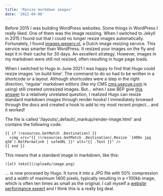 ```yaml
---
title: 'Resize markdown images'
date: '2022-04-08'
---
```


Before 2015 I was building WordPress websites. Some things in WordPress I really liked. One of them was the image resizing. When I switched to Jekyll in 2015 I found out that I could no longer resize images automatically. Fortunately, I found [images.weserv.nl](https://images.weserv.nl), a Dutch image resizing service. This service was smarter than WordPress. It resized your images on the fly and kept it in their cache for 30 days. An excellent strategy. However, images in my markdown were still not resized, often resulting in huge page loads.

When I switched to Hugo in June 2021 I was happy to find that Hugo could resize images 'on build time'. The command to do so had to be written in a shortcode or a layout. Although shortcodes were a step in the right direction, 'regular' markdown editors (like my CMS [cms.usecue.com](https://cms.usecue.com) is using) still created unresized images. But... when I saw BEP give [this answer](https://discourse.gohugo.io/t/is-this-possible-with-hugo/38089/6?u=jhvanderschee) to a relatively unrelated question, I realized Hugo can resize standard markdown images through render hooks! I immediately browsed through the docs and created a hook to add to my most recent project... and it worked! 

The file is called '/layouts/_default/_markup/render-image.html' and contains the following code:

```
{{ if (resources.GetMatch .Destination) }}
  <img src="{{ ((resources.GetMatch .Destination).Resize `1400x jpg q50`).RelPermalink | safeURL }}" alt="{{ .Text }}" />
{{ end }}
```
This means that a standard image in markdown, like this:

```
![alt tekst](/uploads/image.png)
```

... is now procesed by Hugo. It turns it into a JPG file with 50% compression and a width of maximum 1400 pixels, typically resulting in a <100kb image, which is often ten times as small as the original. I call myself a [website performance expert](https://www.usecue.com) and I think this is a really big deal.